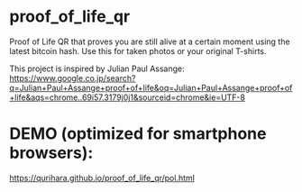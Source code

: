 # proof_of_life_qr
Proof of Life QR that proves you are still alive at a certain moment using the latest bitcoin hash.
Use this for taken photos or your original T-shirts.

This project is inspired by Julian Paul Assange:
https://www.google.co.jp/search?q=Julian+Paul+Assange+proof+of+life&oq=Julian+Paul+Assange+proof+of+life&aqs=chrome..69i57.3179j0j1&sourceid=chrome&ie=UTF-8

# DEMO (optimized for smartphone browsers):

https://qurihara.github.io/proof_of_life_qr/pol.html
